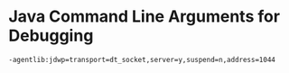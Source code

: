 # Java Command Line Arguments for Debugging

`-agentlib:jdwp=transport=dt_socket,server=y,suspend=n,address=1044`



